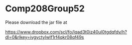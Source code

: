 # Comp208Group52

Please download the jar file at

https://www.dropbox.com/scl/fo/lqad3t0iz40ul0tgdqfdv/h?dl=0&rlkey=ivgyctylwlf1rf4qkr08qf49s
